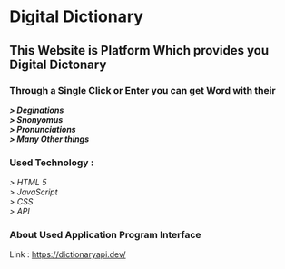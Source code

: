 #  Digital Dictionary
## This Website is Platform Which provides you Digital Dictonary 
### Through a Single Click or Enter you can get Word with their
**_> Deginations_** <br>
**_> Snonyomus_** <br>
**_> Pronunciations_** <br>
**_> Many Other things_** <br>

### Used Technology :
_> HTML 5_ <br>
_> JavaScript_ <br>
_> CSS_ <br>
_> API_ <br>

### About Used Application Program Interface
  Link : https://dictionaryapi.dev/



